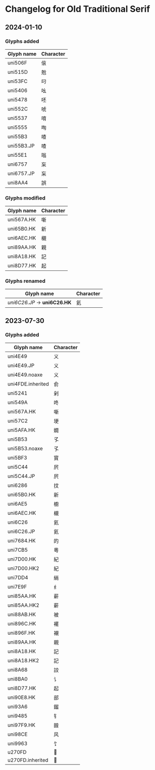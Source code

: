 # Changelog for Old Traditional Serif

## 2024-01-10

### Glyphs added
| Glyph name | Character |
| ---------- | --------- |
| uni506F    | 偯 |
| uni515D    | 兝 |
| uni53FC    | 叼 |
| uni5406    | 吆 |
| uni5478    | 呸 |
| uni552C    | 唬 |
| uni5537    | 唷 |
| uni5555    | 啕 |
| uni55B3    | 喳 |
| uni55B3.JP | 喳 |
| uni55E1    | 嗡 |
| uni6757    | 杗 |
| uni6757.JP | 杗 |
| uni8AA4    | 誤 |

### Glyphs modified
| Glyph name | Character |
| ---------- | --------- |
| uni567A.HK | 噺         |
| uni65B0.HK | 新         |
| uni6AEC.HK | 櫬         |
| uni89AA.HK | 親         |
| uni8A18.HK | 記         |
| uni8D77.HK | 起         |

### Glyphs renamed
| Glyph name        | Character |
| ----------------- | --------- |
| _uni6C26.JP_ -> **uni6C26.HK** | 氦 |

## 2023-07-30

### Glyphs added
| Glyph name        | Character |
| ----------------- | --------- |
| uni4E49           | 义         |
| uni4E49.JP        | 义         |
| uni4E49.noaxe     | 义         |
| uni4FDE.inherited | 俞         |
| uni5241           | 剁         |
| uni549A           | 咚         |
| uni567A.HK        | 噺         |
| uni57C2           | 埂         |
| uni5AFA.HK        | 嫺         |
| uni5B53           | 孓         |
| uni5B53.noaxe     | 孓         |
| uni5BF3           | 寳         |
| uni5C44           | 屄         |
| uni5C44.JP        | 屄         |
| uni6286           | 抆         |
| uni65B0.HK        | 新         |
| uni6AE5           | 櫥         |
| uni6AEC.HK        | 櫬         |
| uni6C26           | 氦         |
| uni6C26.JP        | 氦         |
| uni7684.HK        | 的         |
| uni7CB5           | 粵         |
| uni7D00.HK        | 紀         |
| uni7D00.HK2       | 紀         |
| uni7DD4           | 緔         |
| uni7E9F           | 纟         |
| uni85AA.HK        | 薪         |
| uni85AA.HK2       | 薪         |
| uni88AB.HK        | 被         |
| uni896C.HK        | 襬         |
| uni896F.HK        | 襯         |
| uni89AA.HK        | 親         |
| uni8A18.HK        | 記         |
| uni8A18.HK2       | 記         |
| uni8A68           | 詨         |
| uni8BA0           | 讠         |
| uni8D77.HK        | 起         |
| uni90E8.HK        | 部         |
| uni93A6           | 鎦         |
| uni9485           | 钅         |
| uni97F9.HK        | 韹         |
| uni98CE           | 风         |
| uni9963           | 饣         |
| u270FD            | 𧃽        |
| u270FD.inherited  | 𧃽        |